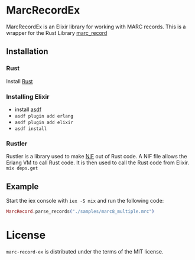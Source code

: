 # MarcRecordEx

MarcRecordEx is an Elixir library for working with MARC records. This is a wrapper for the Rust Library [marc_record](https://github.com/demarque/marc-record)

## Installation
### Rust
Install [Rust](https://www.rust-lang.org/tools/install)

### Installing Elixir
- install [asdf](https://github.com/asdf-vm/asdf)
- `asdf plugin add erlang`
- `asdf plugin add elixir`
- `asdf install`

### Rustler
Rustler is a library used to make [NIF](https://www.erlang.org/docs/17/tutorial/nif) out of Rust code. A NIF file allows the Erlang VM to call Rust code. It is then used to call the Rust code from Elixir.
`mix deps.get`

## Example
Start the iex console with `iex -S mix` and run the following code:
```elixir
MarcRecord.parse_records("./samples/marc8_multiple.mrc")
```


License
=======

`marc-record-ex` is distributed under the terms of the MIT license.
